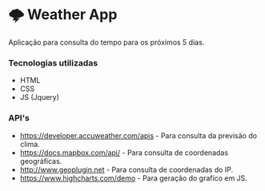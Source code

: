 # 🌩 Weather App
 Aplicação para consulta do tempo para os próximos 5 dias.

### Tecnologias utilizadas

- HTML
- CSS
- JS (Jquery)

### API's

- https://developer.accuweather.com/apis - Para consulta da previsão do clima.
- https://docs.mapbox.com/api/ - Para consulta de coordenadas geográficas.
- http://www.geoplugin.net - Para consulta de coordenadas do IP.
- https://www.highcharts.com/demo - Para geração do grafíco em JS.
